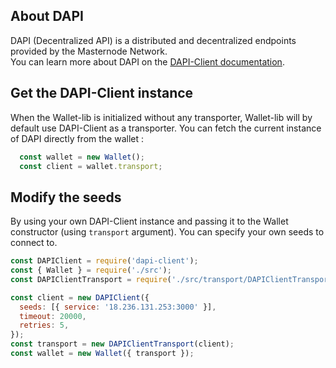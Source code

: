 ## About DAPI

DAPI (Decentralized API) is a distributed and decentralized endpoints provided by the Masternode Network.  
You can learn more about DAPI on the [DAPI-Client documentation](https://dashevo.github.io/dapi-client/#/).

## Get the DAPI-Client instance

When the Wallet-lib is initialized without any transporter, Wallet-lib will by default use DAPI-Client as a transporter. 
You can fetch the current instance of DAPI directly from the wallet : 

```js
  const wallet = new Wallet();
  const client = wallet.transport;
```

## Modify the seeds

By using your own DAPI-Client instance and passing it to the Wallet constructor (using `transport` argument). You can specify your own seeds to connect to.  

```js 
const DAPIClient = require('dapi-client');
const { Wallet } = require('./src');
const DAPIClientTransport = require('./src/transport/DAPIClientTransport/DAPIClientTransport.js');

const client = new DAPIClient({
  seeds: [{ service: '18.236.131.253:3000' }],
  timeout: 20000,
  retries: 5,
});
const transport = new DAPIClientTransport(client);
const wallet = new Wallet({ transport });
```
